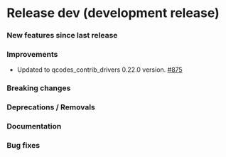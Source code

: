 # Release dev (development release)

### New features since last release

### Improvements

- Updated to qcodes_contrib_drivers 0.22.0 version.
  [#875](https://github.com/qilimanjaro-tech/qililab/pull/875)

### Breaking changes  

### Deprecations / Removals

### Documentation

### Bug fixes

